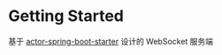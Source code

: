 # Getting Started

基于 [actor-spring-boot-starter](https://github.com/MeteorGX/actor-spring-boot-starter) 设计的 WebSocket 服务端


